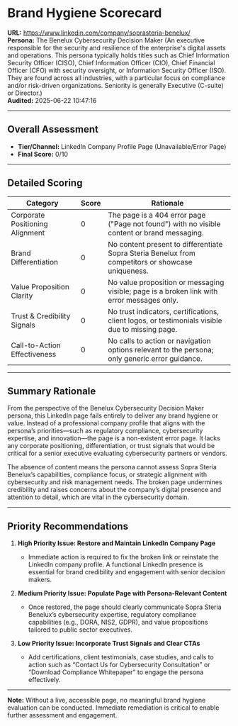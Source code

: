 # Brand Hygiene Scorecard

**URL:** https://www.linkedin.com/company/soprasteria-benelux/  
**Persona:** The Benelux Cybersecurity Decision Maker (An executive responsible for the security and resilience of the enterprise's digital assets and operations. This persona typically holds titles such as Chief Information Security Officer (CISO), Chief Information Officer (CIO), Chief Financial Officer (CFO) with security oversight, or Information Security Officer (ISO). They are found across all industries, with a particular focus on compliance and/or risk-driven organizations. Seniority is generally Executive (C-suite) or Director.)  
**Audited:** 2025-06-22 10:47:16

---

## Overall Assessment

- **Tier/Channel:** LinkedIn Company Profile Page (Unavailable/Error Page)  
- **Final Score:** 0/10

---

## Detailed Scoring

| Category                     | Score | Rationale                                                                                      |
|------------------------------|-------|------------------------------------------------------------------------------------------------|
| Corporate Positioning Alignment | 0     | The page is a 404 error page ("Page not found") with no visible content or brand messaging.     |
| Brand Differentiation          | 0     | No content present to differentiate Sopra Steria Benelux from competitors or showcase uniqueness. |
| Value Proposition Clarity     | 0     | No value proposition or messaging visible; page is a broken link with error messages only.      |
| Trust & Credibility Signals   | 0     | No trust indicators, certifications, client logos, or testimonials visible due to missing page. |
| Call-to-Action Effectiveness  | 0     | No calls to action or navigation options relevant to the persona; only generic error guidance.  |

---

## Summary Rationale

From the perspective of the Benelux Cybersecurity Decision Maker persona, this LinkedIn page fails entirely to deliver any brand hygiene or value. Instead of a professional company profile that aligns with the persona’s priorities—such as regulatory compliance, cybersecurity expertise, and innovation—the page is a non-existent error page. It lacks any corporate positioning, differentiation, or trust signals that would be critical for a senior executive evaluating cybersecurity partners or vendors.

The absence of content means the persona cannot assess Sopra Steria Benelux’s capabilities, compliance focus, or strategic alignment with cybersecurity and risk management needs. The broken page undermines credibility and raises concerns about the company’s digital presence and attention to detail, which are vital in the cybersecurity domain.

---

## Priority Recommendations

1. **High Priority Issue: Restore and Maintain LinkedIn Company Page**  
   - Immediate action is required to fix the broken link or reinstate the LinkedIn company profile. A functional LinkedIn presence is essential for brand credibility and engagement with senior decision makers.

2. **Medium Priority Issue: Populate Page with Persona-Relevant Content**  
   - Once restored, the page should clearly communicate Sopra Steria Benelux’s cybersecurity expertise, regulatory compliance capabilities (e.g., DORA, NIS2, GDPR), and value propositions tailored to public sector executives.

3. **Low Priority Issue: Incorporate Trust Signals and Clear CTAs**  
   - Add certifications, client testimonials, case studies, and calls to action such as “Contact Us for Cybersecurity Consultation” or “Download Compliance Whitepaper” to engage the persona effectively.

---

**Note:** Without a live, accessible page, no meaningful brand hygiene evaluation can be conducted. Immediate remediation is critical to enable further assessment and engagement.